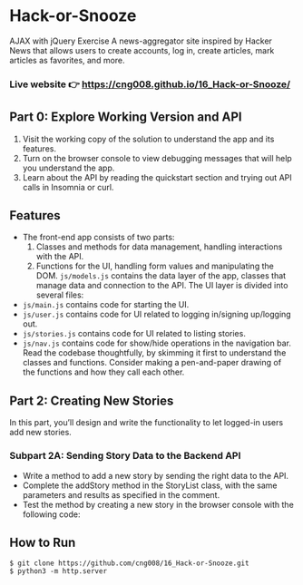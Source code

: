 # Hack-or-Snooze
AJAX with jQuery Exercise
A news-aggregator site inspired by Hacker News that allows users to create accounts, log in, create articles, mark articles as favorites, and more.
### Live website 👉 https://cng008.github.io/16_Hack-or-Snooze/

## Part 0: Explore Working Version and API

1. Visit the working copy of the solution to understand the app and its features.
2. Turn on the browser console to view debugging messages that will help you understand the app.
3. Learn about the API by reading the quickstart section and trying out API calls in Insomnia or curl.

## Features

- The front-end app consists of two parts:
  1. Classes and methods for data management, handling interactions with the API.
  2. Functions for the UI, handling form values and manipulating the DOM.
`js/models.js` contains the data layer of the app, classes that manage data and connection to the API.
The UI layer is divided into several files:
- `js/main.js` contains code for starting the UI.
- `js/user.js` contains code for UI related to logging in/signing up/logging out.
- `js/stories.js` contains code for UI related to listing stories.
- `js/nav.js` contains code for show/hide operations in the navigation bar.
Read the codebase thoughtfully, by skimming it first to understand the classes and functions.
Consider making a pen-and-paper drawing of the functions and how they call each other.
## Part 2: Creating New Stories

In this part, you’ll design and write the functionality to let logged-in users add new stories.

### Subpart 2A: Sending Story Data to the Backend API
- Write a method to add a new story by sending the right data to the API.
- Complete the addStory method in the StoryList class, with the same parameters and results as specified in the comment.
- Test the method by creating a new story in the browser console with the following code:


## How to Run 
```
$ git clone https://github.com/cng008/16_Hack-or-Snooze.git
$ python3 -m http.server
```
